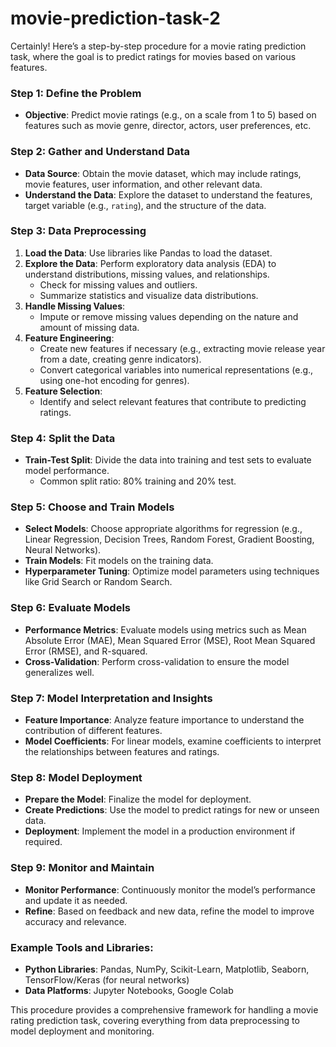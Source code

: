 # movie-prediction-task-2
Certainly! Here’s a step-by-step procedure for a movie rating prediction task, where the goal is to predict ratings for movies based on various features.

### Step 1: Define the Problem
- **Objective**: Predict movie ratings (e.g., on a scale from 1 to 5) based on features such as movie genre, director, actors, user preferences, etc.

### Step 2: Gather and Understand Data
- **Data Source**: Obtain the movie dataset, which may include ratings, movie features, user information, and other relevant data.
- **Understand the Data**: Explore the dataset to understand the features, target variable (e.g., `rating`), and the structure of the data.

### Step 3: Data Preprocessing
1. **Load the Data**: Use libraries like Pandas to load the dataset.
2. **Explore the Data**: Perform exploratory data analysis (EDA) to understand distributions, missing values, and relationships.
   - Check for missing values and outliers.
   - Summarize statistics and visualize data distributions.
3. **Handle Missing Values**:
   - Impute or remove missing values depending on the nature and amount of missing data.
4. **Feature Engineering**:
   - Create new features if necessary (e.g., extracting movie release year from a date, creating genre indicators).
   - Convert categorical variables into numerical representations (e.g., using one-hot encoding for genres).
5. **Feature Selection**:
   - Identify and select relevant features that contribute to predicting ratings.

### Step 4: Split the Data
- **Train-Test Split**: Divide the data into training and test sets to evaluate model performance.
  - Common split ratio: 80% training and 20% test.

### Step 5: Choose and Train Models
- **Select Models**: Choose appropriate algorithms for regression (e.g., Linear Regression, Decision Trees, Random Forest, Gradient Boosting, Neural Networks).
- **Train Models**: Fit models on the training data.
- **Hyperparameter Tuning**: Optimize model parameters using techniques like Grid Search or Random Search.

### Step 6: Evaluate Models
- **Performance Metrics**: Evaluate models using metrics such as Mean Absolute Error (MAE), Mean Squared Error (MSE), Root Mean Squared Error (RMSE), and R-squared.
- **Cross-Validation**: Perform cross-validation to ensure the model generalizes well.

### Step 7: Model Interpretation and Insights
- **Feature Importance**: Analyze feature importance to understand the contribution of different features.
- **Model Coefficients**: For linear models, examine coefficients to interpret the relationships between features and ratings.

### Step 8: Model Deployment
- **Prepare the Model**: Finalize the model for deployment.
- **Create Predictions**: Use the model to predict ratings for new or unseen data.
- **Deployment**: Implement the model in a production environment if required.

### Step 9: Monitor and Maintain
- **Monitor Performance**: Continuously monitor the model’s performance and update it as needed.
- **Refine**: Based on feedback and new data, refine the model to improve accuracy and relevance.

### Example Tools and Libraries:
- **Python Libraries**: Pandas, NumPy, Scikit-Learn, Matplotlib, Seaborn, TensorFlow/Keras (for neural networks)
- **Data Platforms**: Jupyter Notebooks, Google Colab

This procedure provides a comprehensive framework for handling a movie rating prediction task, covering everything from data preprocessing to model deployment and monitoring.
